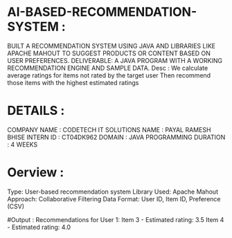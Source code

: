 # AI-BASED-RECOMMENDATION-SYSTEM :
BUILT A RECOMMENDATION SYSTEM USING JAVA AND LIBRARIES LIKE APACHE MAHOUT TO SUGGEST PRODUCTS OR CONTENT BASED ON USER PREFERENCES.
DELIVERABLE: A JAVA PROGRAM WITH A WORKING RECOMMENDATION ENGINE AND SAMPLE DATA.
Desc : We calculate average ratings for items not rated by the target user Then recommend those items with the highest estimated ratings

# DETAILS :
COMPANY NAME : CODETECH IT SOLUTIONS 
NAME : PAYAL RAMESH BHISE 
INTERN ID : CT04DK962 
DOMAIN : JAVA PROGRAMMING 
DURATION : 4 WEEKS

# Oerview :
Type: User-based recommendation system
Library Used: Apache Mahout
Approach: Collaborative Filtering
Data Format: User ID, Item ID, Preference (CSV)

#Output :
Recommendations for User 1:
Item 3 - Estimated rating: 3.5
Item 4 - Estimated rating: 4.0

